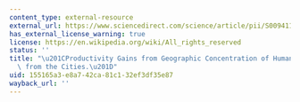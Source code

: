 ```yaml
---
content_type: external-resource
external_url: https://www.sciencedirect.com/science/article/pii/S0094119083710429
has_external_license_warning: true
license: https://en.wikipedia.org/wiki/All_rights_reserved
status: ''
title: "\u201CProductivity Gains from Geographic Concentration of Human Capital: Evidence\
  \ from the Cities.\u201D"
uid: 155165a3-e8a7-42ca-81c1-32ef3df35e87
wayback_url: ''
---
```

